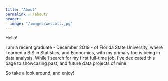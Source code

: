 ```yaml
---
title: "About"
permalink : /about/
header:
  image: "/images/wescott.jpg"
---
```

Hello!

I am a recent graduate - December 2019 - of Florida State University, where I earned a B.S in Statistics, and Economics, with my primary focus being in data analysis. While I search for my first full-time job, I've dedicated this page to showcasing past, and future data projects of mine.

So take a look around, and enjoy!
